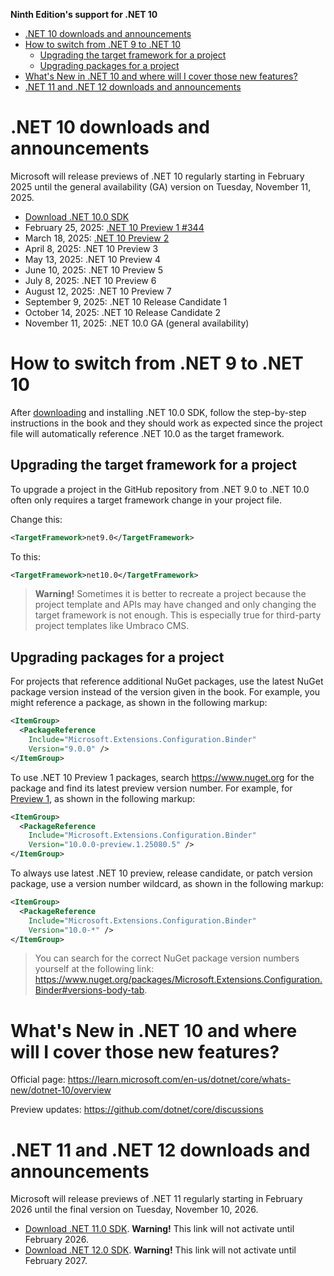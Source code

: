 **Ninth Edition's support for .NET 10**

- [.NET 10 downloads and announcements](#net-10-downloads-and-announcements)
- [How to switch from .NET 9 to .NET 10](#how-to-switch-from-net-9-to-net-10)
  - [Upgrading the target framework for a project](#upgrading-the-target-framework-for-a-project)
  - [Upgrading packages for a project](#upgrading-packages-for-a-project)
- [What's New in .NET 10 and where will I cover those new features?](#whats-new-in-net-10-and-where-will-i-cover-those-new-features)
- [.NET 11 and .NET 12 downloads and announcements](#net-11-and-net-12-downloads-and-announcements)

# .NET 10 downloads and announcements

Microsoft will release previews of .NET 10 regularly starting in February 2025 until the general availability (GA) version on Tuesday, November 11, 2025.

- [Download .NET 10.0 SDK](https://dotnet.microsoft.com/download/dotnet/10.0)
- February 25, 2025: [.NET 10 Preview 1 #344](https://github.com/dotnet/announcements/issues/344)
- March 18, 2025: [.NET 10 Preview 2](https://github.com/dotnet/core/blob/main/release-notes/10.0/preview/preview2/README.md)
- April 8, 2025: .NET 10 Preview 3
- May 13, 2025: .NET 10 Preview 4
- June 10, 2025: .NET 10 Preview 5
- July 8, 2025: .NET 10 Preview 6
- August 12, 2025: .NET 10 Preview 7
- September 9, 2025: .NET 10 Release Candidate 1
- October 14, 2025: .NET 10 Release Candidate 2
- November 11, 2025: .NET 10.0 GA (general availability)

# How to switch from .NET 9 to .NET 10

After [downloading](https://dotnet.microsoft.com/download/dotnet/10.0) and installing .NET 10.0 SDK, follow the step-by-step instructions in the book and they should work as expected since the project file will automatically reference .NET 10.0 as the target framework. 

## Upgrading the target framework for a project

To upgrade a project in the GitHub repository from .NET 9.0 to .NET 10.0 often only requires a target framework change in your project file.

Change this:

```xml
<TargetFramework>net9.0</TargetFramework>
```

To this:

```xml
<TargetFramework>net10.0</TargetFramework>
```

> **Warning!** Sometimes it is better to recreate a project because the project template and APIs may have changed and only changing the target framework is not enough. This is especially true for third-party project templates like Umbraco CMS.

## Upgrading packages for a project

For projects that reference additional NuGet packages, use the latest NuGet package version instead of the version given in the book. For example, you might reference a package, as shown in the following markup:
```xml
<ItemGroup>
  <PackageReference
    Include="Microsoft.Extensions.Configuration.Binder"
    Version="9.0.0" />
</ItemGroup>
```

To use .NET 10 Preview 1 packages, search https://www.nuget.org for the package and find its latest preview version number. For example, for [Preview 1](https://www.nuget.org/packages/Microsoft.Extensions.Configuration.Binder/10.0.0-preview.1.25080.5), as shown in the following markup:
```xml
<ItemGroup>
  <PackageReference
    Include="Microsoft.Extensions.Configuration.Binder"
    Version="10.0.0-preview.1.25080.5" />
</ItemGroup>
```

To always use latest .NET 10 preview, release candidate, or patch version package, use a version number wildcard, as shown in the following markup:
```xml
<ItemGroup>
  <PackageReference
    Include="Microsoft.Extensions.Configuration.Binder"
    Version="10.0-*" />
</ItemGroup>
```

> You can search for the correct NuGet package version numbers yourself at the following link: https://www.nuget.org/packages/Microsoft.Extensions.Configuration.Binder#versions-body-tab.

# What's New in .NET 10 and where will I cover those new features?

Official page: https://learn.microsoft.com/en-us/dotnet/core/whats-new/dotnet-10/overview

Preview updates: https://github.com/dotnet/core/discussions

# .NET 11 and .NET 12 downloads and announcements

Microsoft will release previews of .NET 11 regularly starting in February 2026 until the final version on Tuesday, November 10, 2026.

- [Download .NET 11.0 SDK](https://dotnet.microsoft.com/download/dotnet/11.0). **Warning!** This link will not activate until February 2026.
- [Download .NET 12.0 SDK](https://dotnet.microsoft.com/download/dotnet/12.0). **Warning!** This link will not activate until February 2027.
